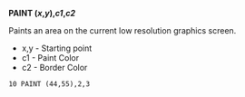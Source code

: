 **PAINT (*x*,*y*),*c1*,*c2***

Paints an area on the current low resolution graphics screen.

- x,y   - Starting point
- c1    - Paint Color
- c2    - Border Color

```ecb2
10 PAINT (44,55),2,3
```
